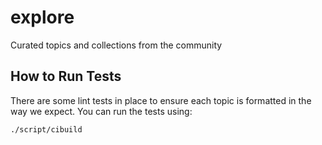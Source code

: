 # explore
Curated topics and collections from the community

## How to Run Tests

There are some lint tests in place to ensure each topic is formatted in the way we expect. You can
run the tests using:

```bash
./script/cibuild
```
